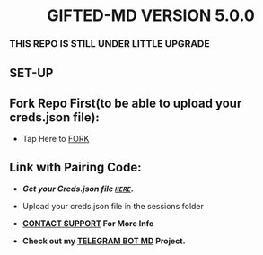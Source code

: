 <h1 align="center"> GIFTED-MD VERSION 5.0.0  </h1>
<p align="center">  

### THIS REPO IS STILL UNDER LITTLE UPGRADE

## SET-UP
## Fork Repo First(to be able to upload your creds.json file):  

- Tap Here to  [FORK](https://github.com/mouricedevs/gifted-md/fork)


## Link with Pairing Code:

- ***Get your Creds.json file  [`HERE`](https://github.com/mouricedevs/creds-paircode).***

- Upload your creds.json file in the sessions folder

- **[CONTACT SUPPORT](https://t.me/mouricedevs) For More Info**
- **Check out my [TELEGRAM BOT MD](https://web.giftedtechnexus.co.ke/bots/tg-bot) Project.**
